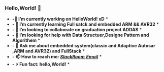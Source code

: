 ### Hello,World! 👋
   * __-🔭 I’m currently working on HelloWorld! xD__ * <br/>
   * __- 🌱 I’m currently learning Full satck and embedded ARM && AVR32__ * <br/>
   * __- 👯 I’m looking to collaborate on graduation project ADDAS__ * <br/>
   * __- 🤔 I’m looking for help with Data Structuer,Designe Pattern and Algorithem__ * <br/>
   * __- 💬 Ask me about embedded system(classic and Adaptive Autosar ,ARM and AVR32) and FullStack__ * <br/>
   * __- 📫 How to reach me: ***[SlackRoom](https://join.slack.com/t/diplomacalend-7f12265/shared_invite/zt-ioly6168-wcXyz~2Pg2PHVkpHGAUHhQ),[Email](abassalah219@gmail.com)***__ * <br/>
   * __- ⚡ Fun fact: hello,World!__ *
  
